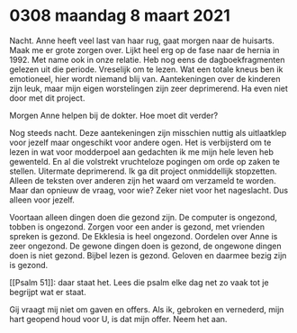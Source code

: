 # 0308 maandag 8 maart 2021
Nacht. Anne heeft veel last van haar rug, gaat morgen naar de huisarts. Maak me er grote zorgen over. Lijkt heel erg op de fase naar de hernia in 1992. Met name ook in onze relatie. Heb nog eens de dagboekfragmenten gelezen uit die periode. Vreselijk om te lezen. Wat een totale kneus ben ik emotioneel, hier wordt niemand blij van. Aantekeningen over de kinderen zijn leuk, maar mijn eigen worstelingen zijn zeer deprimerend. Ha even niet door met dit project.

Morgen Anne helpen bij de dokter. Hoe moet dit verder?

Nog steeds nacht. Deze aantekeningen zijn misschien nuttig als uitlaatklep voor jezelf maar ongeschikt voor andere ogen. Het is verbijsterd om te lezen in wat voor modderpoel aan gedachten ik me mijn hele leven heb gewenteld. En al die volstrekt vruchteloze pogingen om orde op zaken te stellen. Uitermate deprimerend. Ik ga dit project onmiddellijk stopzetten. Alleen de teksten over anderen zijn het waard om verzameld te worden. Maar dan opnieuw de vraag, voor wie? Zeker niet voor het nageslacht. Dus alleen voor jezelf.

Voortaan alleen dingen doen die gezond zijn. De computer is ongezond, tobben is ongezond. Zorgen voor een ander is gezond, met vrienden spreken is gezond. De Ekklesia is heel ongezond. Oordelen over Anne is zeer ongezond. De gewone dingen doen is gezond, de ongewone dingen doen is niet gezond. Bijbel lezen is gezond. Geloven en daarmee bezig zijn is gezond.

[[Psalm 51]]: daar staat het. Lees die psalm elke dag net zo vaak tot je begrijpt wat er staat.

Gij vraagt mij niet om gaven en offers.
Als ik, gebroken en vernederd,
mijn hart geopend houd voor U,
is dat mijn offer. Neem het aan.